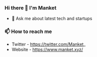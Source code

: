 ### Hi there 👋 I'm Manket

- 💬 Ask me about latest tech and startups



### 📫 How to reach me
- Twitter - https://twitter.com/Manket_
- Website - https://www.manket.xyz/

<!--
**manket16/manket16** is a ✨ _special_ ✨ repository because its `README.md` (this file) appears on your GitHub profile.

Here are some ideas to get you started:

- 🔭 I’m currently working on ..
- 🌱 I’m currently learning Blockhain and AI
- 👯 I’m looking to collaborate on ...
- 🤔 I’m looking for help with ...
- 💬 Ask me about latest tech 
- 📫 How to reach me: ...
- 😄 Pronouns: ...
- ⚡ Fun fact: ...
-->
